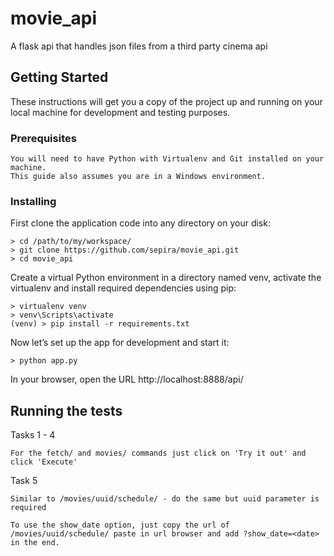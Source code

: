 # movie_api
A flask api that handles json files from a third party cinema api

## Getting Started

These instructions will get you a copy of the project up and running on your local machine for development and testing purposes.
### Prerequisites
```
You will need to have Python with Virtualenv and Git installed on your machine.
This guide also assumes you are in a Windows environment.
```

### Installing

First clone the application code into any directory on your disk:
```
> cd /path/to/my/workspace/
> git clone https://github.com/sepira/movie_api.git
> cd movie_api
```
Create a virtual Python environment in a directory named venv, activate the virtualenv and install required dependencies using pip:
```
> virtualenv venv
> venv\Scripts\activate
(venv) > pip install -r requirements.txt
```
Now let’s set up the app for development and start it:
```
> python app.py
```
In your browser, open the URL http://localhost:8888/api/

## Running the tests

Tasks 1 - 4
```
For the fetch/ and movies/ commands just click on 'Try it out' and click 'Execute'
```
Task 5
```
Similar to /movies/uuid/schedule/ - do the same but uuid parameter is required
```
```
To use the show_date option, just copy the url of /movies/uuid/schedule/ paste in url browser and add ?show_date=<date> in the end.
```

